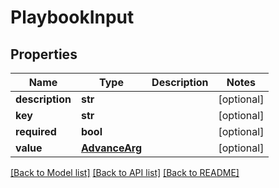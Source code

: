 # PlaybookInput

## Properties
Name | Type | Description | Notes
------------ | ------------- | ------------- | -------------
**description** | **str** |  | [optional] 
**key** | **str** |  | [optional] 
**required** | **bool** |  | [optional] 
**value** | [**AdvanceArg**](AdvanceArg.md) |  | [optional] 

[[Back to Model list]](README.md#documentation-for-models) [[Back to API list]](README.md#documentation-for-api-endpoints) [[Back to README]](README.md)


